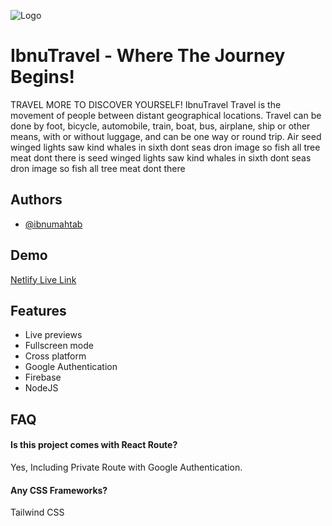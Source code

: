 ![Logo](https://i.ibb.co/YTphxtK/Ibnu-Travel.png)

# IbnuTravel - Where The Journey Begins!

TRAVEL MORE TO DISCOVER YOURSELF! IbnuTravel Travel is the movement of people between distant geographical locations. Travel can be done by foot, bicycle, automobile, train, boat, bus, airplane, ship or other means, with or without luggage, and can be one way or round trip. Air seed winged lights saw kind whales in sixth dont seas dron image so fish all tree meat dont there is seed winged lights saw kind whales in sixth dont seas dron image so fish all tree meat dont there

## Authors

-   [@ibnumahtab](https://www.github.com/ibnumahtab)

## Demo

[Netlify Live Link](https://ibnu-medical.netlify.app/)

## Features

-   Live previews
-   Fullscreen mode
-   Cross platform
-   Google Authentication
-   Firebase
-   NodeJS

## FAQ

#### Is this project comes with React Route?

Yes, Including Private Route with Google Authentication.

#### Any CSS Frameworks?

Tailwind CSS
